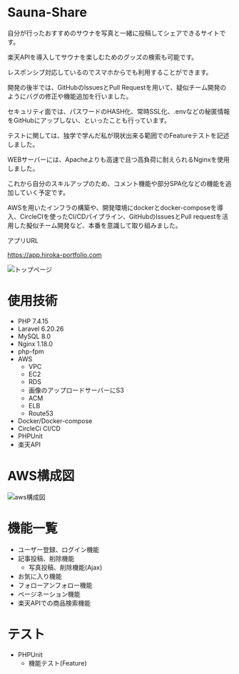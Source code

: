 # Sauna-Share
自分が行ったおすすめのサウナを写真と一緒に投稿してシェアできるサイトです。

楽天APIを導入してサウナを楽しむためのグッズの検索も可能です。

レスポンシブ対応しているのでスマホからでも利用することができます。

開発の後半では、GitHubのIssuesとPull Requestを用いて、疑似チーム開発のようにバグの修正や機能追加を行いました。

セキュリティ面では、パスワードのHASH化、常時SSL化、.envなどの秘匿情報をGitHubにアップしない、といったことも行っています。

テストに関しては、独学で学んだ私が現状出来る範囲でのFeatureテストを記述しました。

WEBサーバーには、Apacheよりも高速で且つ高負荷に耐えられるNginxを使用しました。

これから自分のスキルアップのため、コメント機能や部分SPA化などの機能を追加していく予定です。


AWSを用いたインフラの構築や、開発環境にdockerとdocker-composeを導入、CircleCIを使ったCI/CDパイプライン、GitHubのIssuesとPull requestを活用した擬似チーム開発など、本番を意識して取り組みました。


アプリURL

<https://app.hiroka-portfolio.com>

![トップページ](https://user-images.githubusercontent.com/70800437/119858439-6ef7fe80-bf4f-11eb-85d7-f40af7453599.png)

# 使用技術
- PHP 7.4.15
- Laravel 6.20.26
- MySQL 8.0
- Nginx 1.18.0
- php-fpm
- AWS
  - VPC
  - EC2
  - RDS
  - 画像のアップロードサーバーにS3
  - ACM
  - ELB
  - Route53
- Docker/Docker-compose
- CircleCi CI/CD
- PHPUnit
- 楽天API

# AWS構成図
![aws構成図](https://user-images.githubusercontent.com/70800437/119453408-5d0d3480-bd72-11eb-9dcb-87a1dc7c1215.jpg)

# 機能一覧
- ユーザー登録、ログイン機能
- 記事投稿、削除機能
  - 写真投稿、削除機能(Ajax)
- お気に入り機能
- フォローアンフォロー機能
- ページネーション機能
- 楽天APIでの商品検索機能

# テスト
- PHPUnit
  - 機能テスト(Feature)

